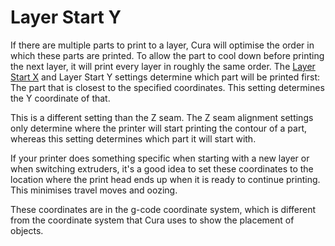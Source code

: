 Layer Start Y
====
If there are multiple parts to print to a layer, Cura will optimise the order in which these parts are printed. To allow the part to cool down before printing the next layer, it will print every layer in roughly the same order. The [Layer Start X](layer_start_x.md) and Layer Start Y settings determine which part will be printed first: The part that is closest to the specified coordinates. This setting determines the Y coordinate of that.

This is a different setting than the Z seam. The Z seam alignment settings only determine where the printer will start printing the contour of a part, whereas this setting determines which part it will start with.

If your printer does something specific when starting with a new layer or when switching extruders, it's a good idea to set these coordinates to the location where the print head ends up when it is ready to continue printing. This minimises travel moves and oozing.

These coordinates are in the g-code coordinate system, which is different from the coordinate system that Cura uses to show the placement of objects.